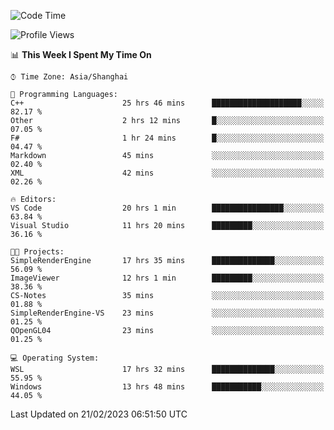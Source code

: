<!--START_SECTION:waka-->
![Code Time](http://img.shields.io/badge/Code%20Time-675%20hrs%203%20mins-blue)

![Profile Views](http://img.shields.io/badge/Profile%20Views-1-blue)

📊 **This Week I Spent My Time On** 

```text
⌚︎ Time Zone: Asia/Shanghai

💬 Programming Languages: 
C++                      25 hrs 46 mins      ████████████████████░░░░░   82.17 % 
Other                    2 hrs 12 mins       █░░░░░░░░░░░░░░░░░░░░░░░░   07.05 % 
F#                       1 hr 24 mins        █░░░░░░░░░░░░░░░░░░░░░░░░   04.47 % 
Markdown                 45 mins             ░░░░░░░░░░░░░░░░░░░░░░░░░   02.40 % 
XML                      42 mins             ░░░░░░░░░░░░░░░░░░░░░░░░░   02.26 % 

🔥 Editors: 
VS Code                  20 hrs 1 min        ████████████████░░░░░░░░░   63.84 % 
Visual Studio            11 hrs 20 mins      █████████░░░░░░░░░░░░░░░░   36.16 % 

🐱‍💻 Projects: 
SimpleRenderEngine       17 hrs 35 mins      ██████████████░░░░░░░░░░░   56.09 % 
ImageViewer              12 hrs 1 min        █████████░░░░░░░░░░░░░░░░   38.36 % 
CS-Notes                 35 mins             ░░░░░░░░░░░░░░░░░░░░░░░░░   01.88 % 
SimpleRenderEngine-VS    23 mins             ░░░░░░░░░░░░░░░░░░░░░░░░░   01.25 % 
QOpenGL04                23 mins             ░░░░░░░░░░░░░░░░░░░░░░░░░   01.25 % 

💻 Operating System: 
WSL                      17 hrs 32 mins      ██████████████░░░░░░░░░░░   55.95 % 
Windows                  13 hrs 48 mins      ███████████░░░░░░░░░░░░░░   44.05 % 

```


 Last Updated on 21/02/2023 06:51:50 UTC
<!--END_SECTION:waka-->